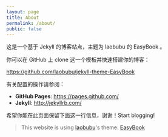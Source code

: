 ```yaml
---
layout: page
title: About
permalink: /about/
public: false
---
```


这是一个基于 Jekyll 的博客站点，主题为 laobubu 的 EasyBook 。

你可以在 GitHub 上 clone 这一个模板并快速搭建你的博客：

https://github.com/laobubu/jekyll-theme-EasyBook

有关配置的操作请参阅：

 * **GitHub Pages**: https://pages.github.com/
 * **Jekyll**: http://jekyllrb.com/

希望你能在此页面保留下面这一行信息，谢谢！Start blogging!

> This website is using [laobubu](http://laobubu.net)'s theme: [EasyBook](https://github.com/laobubu/jekyll-theme-EasyBook)
